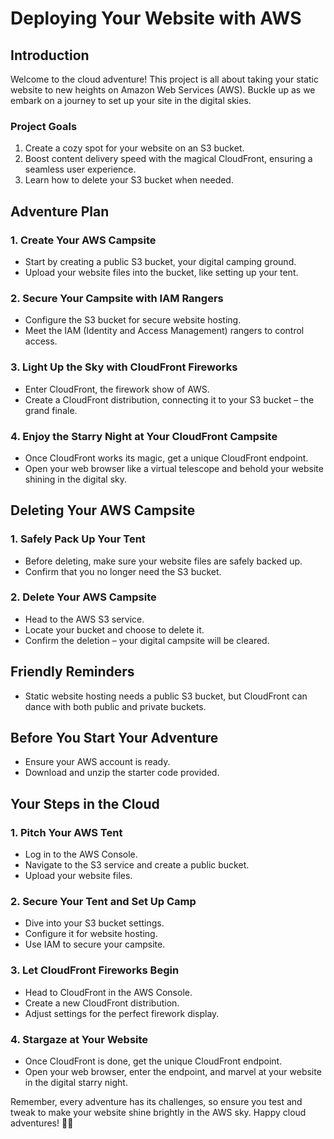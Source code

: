 # Deploying Your Website with AWS

## Introduction
Welcome to the cloud adventure! This project is all about taking your static website to new heights on Amazon Web Services (AWS). Buckle up as we embark on a journey to set up your site in the digital skies.

### Project Goals
1. Create a cozy spot for your website on an S3 bucket.
2. Boost content delivery speed with the magical CloudFront, ensuring a seamless user experience.
3. Learn how to delete your S3 bucket when needed.

## Adventure Plan

### 1. Create Your AWS Campsite
- Start by creating a public S3 bucket, your digital camping ground.
- Upload your website files into the bucket, like setting up your tent.

### 2. Secure Your Campsite with IAM Rangers
- Configure the S3 bucket for secure website hosting.
- Meet the IAM (Identity and Access Management) rangers to control access.

### 3. Light Up the Sky with CloudFront Fireworks
- Enter CloudFront, the firework show of AWS.
- Create a CloudFront distribution, connecting it to your S3 bucket – the grand finale.

### 4. Enjoy the Starry Night at Your CloudFront Campsite
- Once CloudFront works its magic, get a unique CloudFront endpoint.
- Open your web browser like a virtual telescope and behold your website shining in the digital sky.

## Deleting Your AWS Campsite

### 1. Safely Pack Up Your Tent
- Before deleting, make sure your website files are safely backed up.
- Confirm that you no longer need the S3 bucket.

### 2. Delete Your AWS Campsite
- Head to the AWS S3 service.
- Locate your bucket and choose to delete it.
- Confirm the deletion – your digital campsite will be cleared.

## Friendly Reminders
- Static website hosting needs a public S3 bucket, but CloudFront can dance with both public and private buckets.

## Before You Start Your Adventure
- Ensure your AWS account is ready.
- Download and unzip the starter code provided.

## Your Steps in the Cloud

### 1. Pitch Your AWS Tent
- Log in to the AWS Console.
- Navigate to the S3 service and create a public bucket.
- Upload your website files.

### 2. Secure Your Tent and Set Up Camp
- Dive into your S3 bucket settings.
- Configure it for website hosting.
- Use IAM to secure your campsite.

### 3. Let CloudFront Fireworks Begin
- Head to CloudFront in the AWS Console.
- Create a new CloudFront distribution.
- Adjust settings for the perfect firework display.

### 4. Stargaze at Your Website
- Once CloudFront is done, get the unique CloudFront endpoint.
- Open your web browser, enter the endpoint, and marvel at your website in the digital starry night.

Remember, every adventure has its challenges, so ensure you test and tweak to make your website shine brightly in the AWS sky. Happy cloud adventures! 🚀✨

